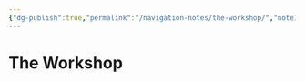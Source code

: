 ```yaml
---
{"dg-publish":true,"permalink":"/navigation-notes/the-workshop/","noteIcon":"","created":"2025-10-09T21:03:57.544+02:00","updated":"2025-10-09T21:17:24.783+02:00"}
---
```


# The Workshop































